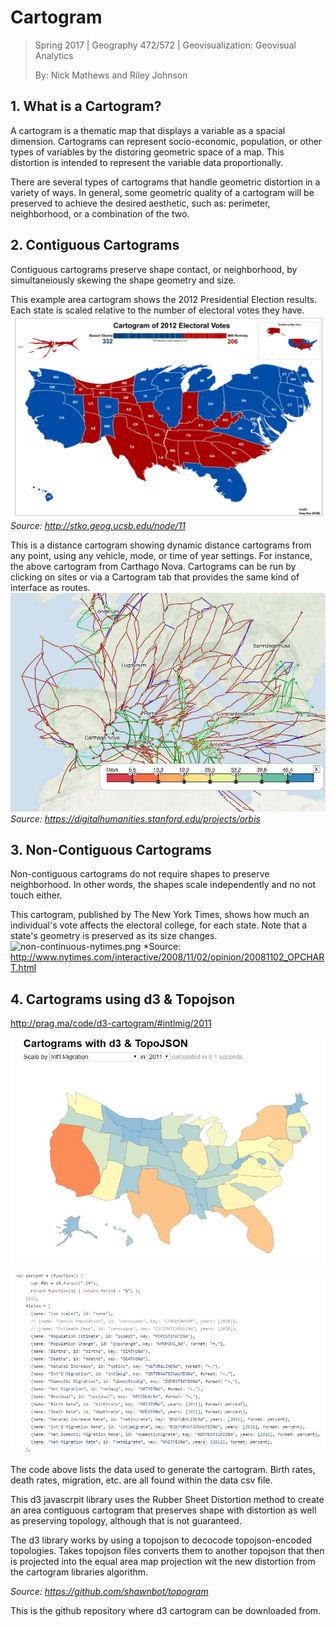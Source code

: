 # Cartogram

> Spring 2017 | Geography 472/572 | Geovisualization: Geovisual Analytics
>
> By: Nick Mathews and Riley Johnson

## 1. What is a Cartogram?

A cartogram is a thematic map that displays a variable as a spacial dimension. Cartograms can represent socio-economic, population, or other types of variables by the distoring geometric space of a map. This distortion is intended to represent the variable data proportionally.

There are several types of cartograms that handle geometric distortion in a variety of ways. In general, some geometric quality of a cartogram will be preserved to achieve the desired aesthetic, such as: perimeter, neighborhood, or a combination of the two. 

## 2. Contiguous Cartograms

Contiguous cartograms preserve shape contact, or neighborhood, by simultaneiously skewing the shape geometry and size.

This example area cartogram shows the 2012 Presidential Election results. Each state is scaled relative to the number of electoral votes they have.
![cartogramUSelection_SongGao](img/cartogramUSelection_SongGao.jpg)
*Source: http://stko.geog.ucsb.edu/node/11*

This is a distance cartogram showing dynamic distance cartograms from any point, using any vehicle, mode, or time of year settings. For instance, the above cartogram from Carthago Nova. Cartograms can be run by clicking on sites or via a Cartogram tab that provides the same kind of interface as routes.
![o2cart](img/o2cart.png)
*Source: https://digitalhumanities.stanford.edu/projects/orbis*


## 3. Non-Contiguous Cartograms

Non-contiguous cartograms do not require shapes to preserve neighborhood. In other words, the shapes scale independently and no not touch either.

This cartogram, published by The New York Times, shows how much an individual's vote affects the electoral college, for each state. Note that a state's geometry is preserved as its size changes.
![non-continuous-nytimes.png](img/non-continuous-nytimes.png)
*Source: http://www.nytimes.com/interactive/2008/11/02/opinion/20081102_OPCHART.html



## 4. Cartograms using d3 & Topojson

http://prag.ma/code/d3-cartogram/#intlmig/2011

![d2carto](img/d2carto.JPG)

![d3examples](img/d3examples.JPG)

The code above lists the data used to generate the cartogram. Birth rates, death rates, migration, etc. are all found within the data csv file.

This d3 javascrpit library uses the Rubber Sheet Distortion method to create an area contiguous cartogram that preserves shape with distortion as well as preserving topology, although that is not guaranteed. 



The d3 library works by using a topojson to decocode topojson-encoded topologies. Takes topojson files converts them to another topojson that then is projected into the equal area map projection wit  the new distortion from the cartogram libraries algorithm.



*Source: https://github.com/shawnbot/topogram*

This is the github repository where d3 cartogram can be downloaded from.
